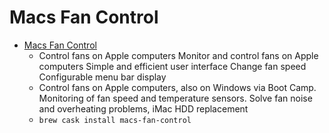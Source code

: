 # Macs Fan Control
- [Macs Fan Control](https://www.crystalidea.com/macs-fan-control)
  -  Control fans on Apple computers  Monitor and control fans on Apple computers Simple and efficient user interface Change fan speed Configurable menu bar display
  - Control fans on Apple computers, also on Windows via Boot Camp. Monitoring of fan speed and temperature sensors. Solve fan noise and overheating problems, iMac HDD replacement
  - `brew cask install macs-fan-control`

